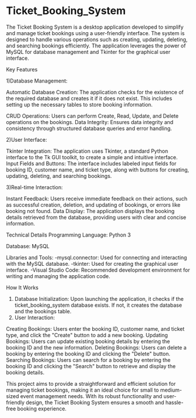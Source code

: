 # Ticket_Booking_System

The Ticket Booking System is a desktop application developed to simplify and manage ticket bookings using a user-friendly interface. The system is designed to handle various operations such as creating, updating, deleting, and searching bookings efficiently. The application leverages the power of MySQL for database management and Tkinter for the graphical user interface.

Key Features

1)Database Management:
   
  Automatic Database Creation: The application checks for the existence of the required database and creates it if it does not exist. This includes setting up the necessary tables to store booking information.
  
  CRUD Operations: Users can perform Create, Read, Update, and Delete operations on the bookings.
  Data Integrity: Ensures data integrity and consistency through structured database queries and error handling.
  
2)User Interface:
   
  Tkinter Integration: The application uses Tkinter, a standard Python interface to the Tk GUI toolkit, to create a simple and intuitive interface.
  Input Fields and Buttons: The interface includes labeled input fields for booking ID, customer name, and ticket type, along with buttons for creating, updating, deleting, and searching bookings. 
  
3)Real-time Interaction: 

  Instant Feedback: Users receive immediate feedback on their actions, such as successful creation, deletion, and updating of bookings, or errors like booking not found. 
  Data Display: The application displays the booking details retrieved from the database, providing users with clear and concise information. 
  
Technical Details 
  Programming Language: Python 3 
  
  Database: MySQL 
  
  Libraries and Tools: 
    -mysql.connector: Used for connecting and interacting with the MySQL database. 
    -tkinter: Used for creating the graphical user interface. 
    -Visual Studio Code: Recommended development environment for writing and managing the application code. 
    
How It Works 

1) Database Initialization: Upon launching the application, it checks if the ticket_booking_system database exists. If not, it creates the database and the bookings table.
2) User Interaction:
   
  Creating Bookings: Users enter the booking ID, customer name, and ticket type, and click the "Create" button to add a new booking.
  Updating Bookings: Users can update existing booking details by entering the booking ID and the new information. 
  Deleting Bookings: Users can delete a booking by entering the booking ID and clicking the "Delete" button. 
  Searching Bookings: Users can search for a booking by entering the booking ID and clicking the "Search" button to retrieve and display the booking details. 

This project aims to provide a straightforward and efficient solution for managing ticket bookings, making it an ideal choice for small to medium-sized event management needs. With its robust functionality and user-friendly design, the Ticket Booking System ensures a smooth and hassle-free booking experience. 
